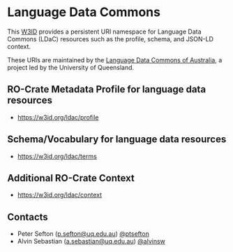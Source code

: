 #  Language Data Commons

This [W3ID](https://w3id.org) provides a persistent URI namespace for Language Data Commons (LDaC) resources such as the profile, schema, and JSON-LD context.

These URIs are maintained by the [Language Data Commons of Australia](https://ldaca.edu.au), a project led by the University of Queensland.

## RO-Crate Metadata Profile for language data resources
* https://w3id.org/ldac/profile

## Schema/Vocabulary for  language data resources
* https://w3id.org/ldac/terms

## Additional RO-Crate Context
* https://w3id.org/ldac/context

## Contacts
* Peter Sefton (p.sefton@uq.edu.au) [@ptsefton](https://github.com/ptsefton)
* Alvin Sebastian (a.sebastian@uq.edu.au) [@alvinsw](https://github.com/alvinsw)

